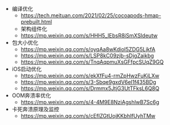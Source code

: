 * 编译优化 
  * https://tech.meituan.com/2021/02/25/cocoapods-hmap-prebuilt.html
  * 架构组件化
  * https://mp.weixin.qq.com/s/HHH5_IEbsR8iSmXSIdeutw
* 包大小优化 
  * https://mp.weixin.qq.com/s/oyqAa8wKdioI5ZDG5LjkfA
  * https://mp.weixin.qq.com/s/LSP8kC09zjb-sDjgZaikbg
  * https://mp.weixin.qq.com/s/TnqAqpmuXsGFfpcSUqZ9GQ
* iOS启动优化
  * https://mp.weixin.qq.com/s/ekXfFu4-rmZpHwzFuKiLXw
  * https://mp.weixin.qq.com/s/3-Sbqe9gxdV6eI1f435BDg
  * https://mp.weixin.qq.com/s/Drmmx5JtjG3UtTFksL6Q8Q
* OOM奔溃率优化
  * https://mp.weixin.qq.com/s/4-4M9E8NziAgshlwB7Sc6g
* 卡死奔溃原理及监控
  * https://mp.weixin.qq.com/s/cEfIZGtUojKKbhIfUyhTMw

